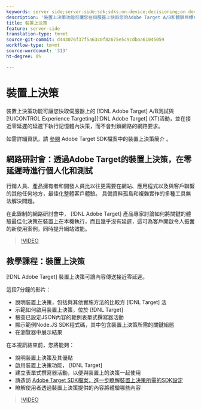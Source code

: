 ```yaml
---
keywords: server side;server-side;sdk;sdks;on-device;decisioning;on device;ondevice;zero latency;latency;near-zero;node.js
description: '裝置上決策功能可讓您在伺服器上快取您的Adobe Target A/B和體驗目標(XT)活動，並在接近零延遲的情況下執行記憶體內決策，而不會封鎖Adobe Target邊緣網路的網路要求。 '
title: 裝置上決策
feature: server-side
translation-type: tm+mt
source-git-commit: d443076f37f5a63c0f82675e5c9cdbaa61045059
workflow-type: tm+mt
source-wordcount: '313'
ht-degree: 0%

---
```



# 裝置上決策

裝置上決策功能可讓您快取伺服器上的 [!DNL Adobe Target] A/B測試與 [!UICONTROL Experience Targeting][!DNL Adobe Target] (XT)活動，並在接近零延遲的延遲下執行記憶體內決策，而不會封鎖網路的網路要求。

如需詳細資訊，請 [參閱](https://adobetarget-sdks.gitbook.io/docs/on-device-decisioning/introduction-to-on-device-decisioning) Adobe Target SDK檔案中的裝置上決策簡介 *[](https://adobetarget-sdks.gitbook.io/docs/)*。

## 網路研討會：透過Adobe Target的裝置上決策，在零延遲時進行個人化和測試

行銷人員、產品擁有者和開發人員比以往更需要在網站、應用程式以及與客戶聯繫的其他任何地方，最佳化整體客戶體驗。 具備資料孤島和複雜實作的多種工具無法解決問題。

在此錄制的網路研討會中， [!DNL Adobe Target] 產品專家討論如何將關鍵的體驗最佳化決策在裝置上在本機執行，而且幾乎沒有延遲，這可為客戶開啟令人振奮的新使用案例，同時提升網站效能。

>[!VIDEO](https://video.tv.adobe.com/v/328148)

## 教學課程：裝置上決策

[!DNL Adobe Target] 裝置上決策可讓內容傳送接近零延遲。

這段7分鐘的影片：

* 說明裝置上決策，包括與其他實施方法的比較方 [!DNL Target] 法
* 示範如何啟用裝置上決策，位於 [!DNL Target]
* 檢查已設定JSON內容的範例表單式撰寫器活動
* 顯示範例Node.JS SDK程式碼，其中包含裝置上決策所需的關鍵組態
* 在瀏覽器中展示結果

在本視訊結束前，您將能夠：

* 說明裝置上決策及其優點
* 啟用裝置上決策功能， [!DNL Target]
* 建立表單式撰寫器活動，以便與裝置上的決策一起使用
* 請造訪 [Adobe Target SDK檔案，進一步瞭解裝置上決策所需的SDK設定](https://adobetarget-sdks.gitbook.io/docs/on-device-decisioning/introduction-to-on-device-decisioning)
* 瞭解使用者透過裝置上決策提供的內容將體驗哪些內容

>[!VIDEO](https://video.tv.adobe.com/v/329032)